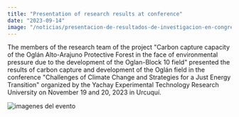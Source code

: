 ```yaml
---
title: "Presentation of research results at conference"
date: "2023-09-14"
image: "/noticias/presentacion-de-resultados-de-investigacion-en-congreso.jpeg"
---
```


The members of the research team of the project "Carbon capture capacity of the Oglán Alto-Arajuno Protective Forest in the face of environmental pressure due to the development of the Oglan-Block 10 field" presented the results of carbon capture and development of the Oglán field in the conference "Challenges of Climate Change and Strategies for a Just Energy Transition" organized by the Yachay Experimental Technology Research University on November 19 and 20, 2023 in Urcuquí.

![imagenes del evento](/noticias/presentacion-de-resultados-de-investigacion-en-congreso.jpeg)